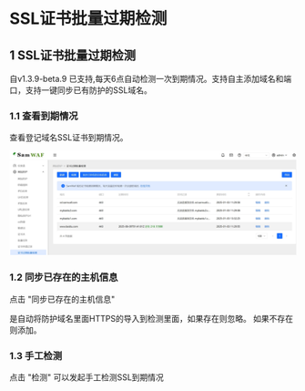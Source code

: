 # SSL证书批量过期检测
 
## 1 SSL证书批量过期检测 
自v1.3.9-beta.9 已支持,每天6点自动检测一次到期情况。支持自主添加域名和端口，支持一键同步已有防护的SSL域名。

### 1.1 查看到期情况
查看登记域名SSL证书到期情况。

![查看登记域名SSL证书到期情况](/images/ssl_expire_check.png)
 

### 1.2 同步已存在的主机信息
点击 "同步已存在的主机信息"

是自动将防护域名里面HTTPS的导入到检测里面，如果存在则忽略。 如果不存在则添加。

### 1.3 手工检测
 
 点击 "检测" 可以发起手工检测SSL到期情况
